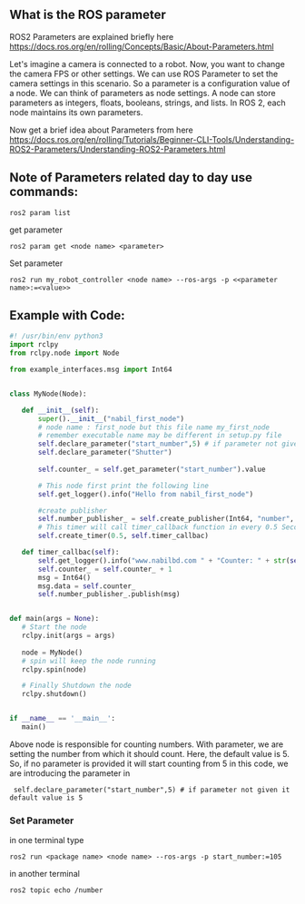 ## What is the ROS parameter
ROS2 Parameters are explained briefly here https://docs.ros.org/en/rolling/Concepts/Basic/About-Parameters.html

Let's imagine a camera is connected to a robot. Now, you want to change the camera FPS or other settings. We can use ROS Parameter to set the camera settings in this scenario. So a parameter is a configuration value of a node. We can think of parameters as node settings. 
A node can store parameters as integers, floats, booleans, strings, and lists. In ROS 2, each node maintains its own parameters.

Now get a brief idea about Parameters from here https://docs.ros.org/en/rolling/Tutorials/Beginner-CLI-Tools/Understanding-ROS2-Parameters/Understanding-ROS2-Parameters.html

## Note of Parameters related day to day use commands:
```
ros2 param list
```
get parameter
```
ros2 param get <node name> <parameter>
```
Set parameter
```
ros2 run my_robot_controller <node name> --ros-args -p <<parameter name>:=<value>> 
```
## Example with Code:
```python
#! /usr/bin/env python3
import rclpy
from rclpy.node import Node

from example_interfaces.msg import Int64


class MyNode(Node):

   def __init__(self):
       super().__init__("nabil_first_node")
       # node name : first_node but this file name my_first_node
       # remember executable name may be different in setup.py file
       self.declare_parameter("start_number",5) # if parameter not given it default value is 5
       self.declare_parameter("Shutter")
       
       self.counter_ = self.get_parameter("start_number").value

       # This node first print the following line
       self.get_logger().info("Hello from nabil_first_node")

       #create publisher
       self.number_publisher_ = self.create_publisher(Int64, "number", 10)
       # This timer will call timer_callback function in every 0.5 Second
       self.create_timer(0.5, self.timer_callbac)

   def timer_callbac(self):
       self.get_logger().info("www.nabilbd.com " + "Counter: " + str(self.counter_))
       self.counter_ = self.counter_ + 1
       msg = Int64()
       msg.data = self.counter_
       self.number_publisher_.publish(msg)


def main(args = None):
   # Start the node
   rclpy.init(args = args)
   
   node = MyNode()
   # spin will keep the node running
   rclpy.spin(node) 

   # Finally Shutdown the node
   rclpy.shutdown()


if __name__ == '__main__':
   main()
```
Above node is responsible for counting numbers. With parameter, we are setting the number from which it should count. Here, the default value is 5. So, if no parameter is provided it will start counting from 5
in this code, we are introducing the parameter in
```
 self.declare_parameter("start_number",5) # if parameter not given it default value is 5
```

### Set Parameter
in one terminal type
```
ros2 run <package name> <node name> --ros-args -p start_number:=105
```
in another terminal
```
ros2 topic echo /number
```

